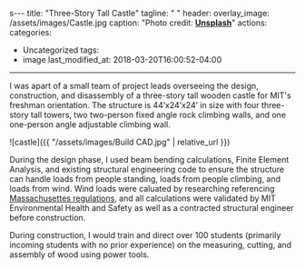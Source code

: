 s---
title: "Three-Story Tall Castle"
tagline: " "
header:
  overlay_image: /assets/images/Castle.jpg
  caption: "Photo credit: [**Unsplash**](https://unsplash.com)"
  actions:
categories:
  - Uncategorized
tags:
  - image
last_modified_at: 2018-03-20T16:00:52-04:00
---

I was apart of a small team of project leads overseeing the design, construction, and disassembly of a three-story tall wooden castle for MIT's freshman orientation. The structure is 44’x24’x24’ in size with four three-story tall towers, two two-person fixed angle rock climbing walls, and one one-person angle adjustable climbing wall.

![castle]({{ "/assets/images/Build CAD.jpg" | relative_url }})

During the design phase, I used beam bending calculations, Finite Element Analysis, and existing structural engineering code to ensure the structure can handle loads from people standing, loads from people climbing, and loads from wind. Wind loads were caluated by researching referencing [Massachusettes regulations](https://www.mass.gov/doc/780016pt4pdf/download), and all calculations were validated by MIT Environmental Health and Safety as well as a contracted structural engineer before construction.

During construction, I would train and direct over 100 students (primarily incoming students with no prior experience) on the measuring, cutting, and assembly of wood using power tools.
